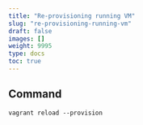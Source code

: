 ```yaml
---
title: "Re-provisioning running VM"
slug: "re-provisioning-running-vm"
draft: false
images: []
weight: 9995
type: docs
toc: true
---
```


## Command
    vagrant reload --provision

